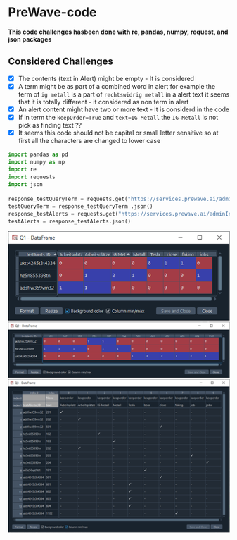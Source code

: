 # PreWave-code

**This code challenges hasbeen done with re, pandas, numpy, request, and json packages**

## Considered Challenges
- [x] The contents (text in Alert) might be empty -  It is considered
- [x] A term might be as part of a combined word in alert for example the term of ```ig metall``` is a part of ```rechtswidrig metall``` in a alert text it seems that it is totally different - it considered as non term in alert
- [x] An alert content might have two or more text - It is considerd in the code
- [x] If in term the ```keepOrder=True``` and ```text=IG Metall``` the ```IG-Metall``` is not pick as finding text ??
- [x] It seems this code should not be capital or small letter sensitive so at first all the characters are changed to lower case

```python
import pandas as pd
import numpy as np
import re
import requests
import json

response_testQueryTerm = requests.get("https://services.prewave.ai/adminInterface/api/testQueryTerm?          key=mohammad:6f1622263ad73405987b4340e1f88e0f3df51af8c46cc64c2d4a31cff5e05d92")
testQueryTerm = response_testQueryTerm .json()
response_testAlerts = requests.get("https://services.prewave.ai/adminInterface/api/testAlerts?key=mohammad:6f1622263ad73405987b4340e1f88e0f3df51af8c46cc64c2d4a31cff5e05d92")
testAlerts = response_testAlerts.json()

```

![Q1](https://github.com/m-r-tanha/PreWave-code/blob/main/Q1.png)
![Q2](https://github.com/m-r-tanha/PreWave-code/blob/main/Q2.png)
![Q3](https://github.com/m-r-tanha/PreWave-code/blob/main/Q3.png)
